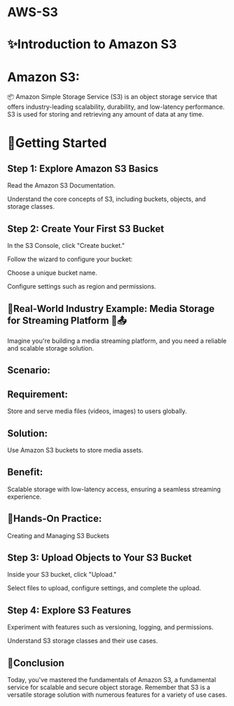 # AWS-S3

# ✨️Introduction to Amazon S3

# Amazon S3: 
📦 Amazon Simple Storage Service (S3) is an object storage service that offers industry-leading scalability, durability, and low-latency performance. S3 is used for storing and retrieving any amount of data at any time.

# 🔸Getting Started

## Step 1: Explore Amazon S3 Basics

Read the Amazon S3 Documentation.

Understand the core concepts of S3, including buckets, objects, and storage classes.

## Step 2: Create Your First S3 Bucket

In the S3 Console, click "Create bucket."

Follow the wizard to configure your bucket:

Choose a unique bucket name.

Configure settings such as region and permissions.

## 🔸Real-World Industry Example: Media Storage for Streaming Platform 🎥📤
Imagine you're building a media streaming platform, and you need a reliable and scalable storage solution.

## Scenario:

## Requirement:

Store and serve media files (videos, images) to users globally.

## Solution: 

Use Amazon S3 buckets to store media assets.

## Benefit: 

Scalable storage with low-latency access, ensuring a seamless streaming experience.

## 🔸Hands-On Practice: 

Creating and Managing S3 Buckets
## Step 3: Upload Objects to Your S3 Bucket
Inside your S3 bucket, click "Upload."

Select files to upload, configure settings, and complete the upload.

## Step 4: Explore S3 Features
Experiment with features such as versioning, logging, and permissions.

Understand S3 storage classes and their use cases.

## 🔸Conclusion
Today, you've mastered the fundamentals of Amazon S3, a fundamental service for scalable and secure object storage. Remember that S3 is a versatile storage solution with numerous features for a variety of use cases.
